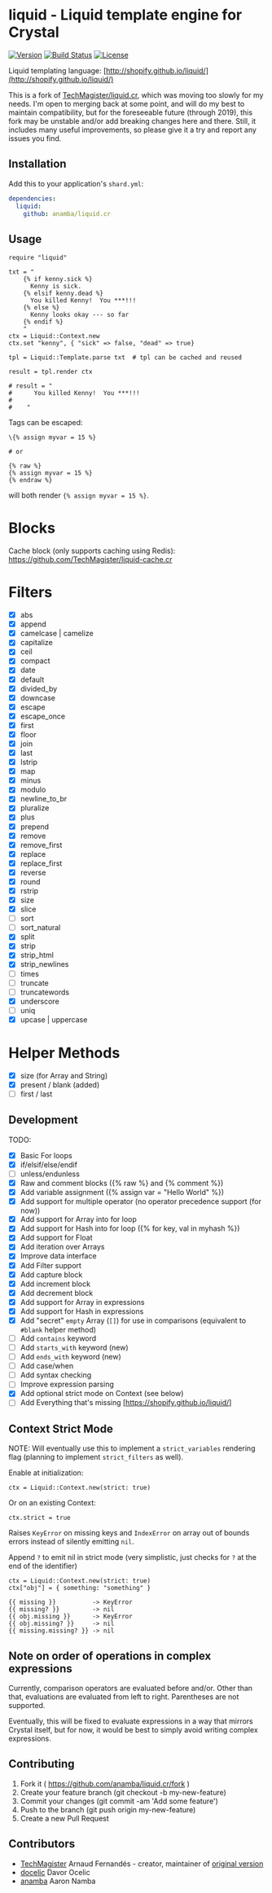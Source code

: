 # liquid - Liquid template engine for Crystal

[![Version](https://img.shields.io/github/tag/anamba/liquid.cr.svg?maxAge=360)](https://github.com/anamba/liquid.cr/releases/latest)
[![Build Status](https://travis-ci.org/anamba/liquid.cr.svg?branch=master)](https://travis-ci.org/anamba/liquid.cr)
[![License](https://img.shields.io/github/license/anamba/liquid.cr.svg)](https://github.com/anamba/liquid.cr/blob/master/LICENSE)

Liquid templating language: [http://shopify.github.io/liquid/](http://shopify.github.io/liquid/)

This is a fork of [TechMagister/liquid.cr](https://github.com/TechMagister/liquid.cr), which was moving too slowly for my needs. I'm open to merging back at some point, and will do my best to maintain compatibility, but for the foreseeable future (through 2019), this fork may be unstable and/or add breaking changes here and there. Still, it includes many useful improvements, so please give it a try and report any issues you find.

## Installation

Add this to your application's `shard.yml`:

```yaml
dependencies:
  liquid:
    github: anamba/liquid.cr
```

## Usage

```crystal
require "liquid"

txt = "
    {% if kenny.sick %}
      Kenny is sick.
    {% elsif kenny.dead %}
      You killed Kenny!  You ***!!!
    {% else %}
      Kenny looks okay --- so far
    {% endif %}
    "
ctx = Liquid::Context.new
ctx.set "kenny", { "sick" => false, "dead" => true}

tpl = Liquid::Template.parse txt  # tpl can be cached and reused

result = tpl.render ctx

# result = "
#      You killed Kenny!  You ***!!!
#
#    "

```

Tags can be escaped:
``` liquid
\{% assign myvar = 15 %}

# or

{% raw %}
{% assign myvar = 15 %}
{% endraw %}
```
will both render `{% assign myvar = 15 %}`.

# Blocks
Cache block (only supports caching using Redis): https://github.com/TechMagister/liquid-cache.cr

# Filters
- [x] abs
- [x] append
- [x] camelcase | camelize
- [x] capitalize
- [x] ceil
- [x] compact
- [x] date
- [x] default
- [x] divided_by
- [x] downcase
- [x] escape
- [x] escape_once
- [x] first
- [x] floor
- [x] join
- [x] last
- [x] lstrip
- [x] map
- [x] minus
- [x] modulo
- [x] newline_to_br
- [x] pluralize
- [x] plus
- [x] prepend
- [x] remove
- [x] remove_first
- [x] replace
- [x] replace_first
- [x] reverse
- [x] round
- [x] rstrip
- [x] size
- [x] slice
- [ ] sort
- [ ] sort_natural
- [x] split
- [x] strip
- [x] strip_html
- [x] strip_newlines
- [ ] times
- [ ] truncate
- [ ] truncatewords
- [x] underscore
- [ ] uniq
- [x] upcase | uppercase

# Helper Methods
- [x] size (for Array and String)
- [x] present / blank (added)
- [ ] first / last

## Development

TODO:
- [x] Basic For loops
- [x] if/elsif/else/endif
- [ ] unless/endunless
- [x] Raw and comment blocks ({% raw %} and {% comment %})
- [x] Add variable assignment ({% assign var = "Hello World" %})
- [x] Add support for multiple operator (no operator precedence support (for now))
- [x] Add support for Array into for loop
- [x] Add support for Hash into for loop ({% for key, val in myhash %})
- [x] Add support for Float
- [x] Add iteration over Arrays
- [x] Improve data interface
- [x] Add Filter support
- [x] Add capture block
- [x] Add increment block
- [x] Add decrement block
- [x] Add support for Array in expressions
- [x] Add support for Hash in expressions
- [x] Add "secret" `empty` Array (`[]`) for use in comparisons (equivalent to `#blank` helper method)
- [ ] Add `contains` keyword
- [ ] Add `starts_with` keyword (new)
- [ ] Add `ends_with` keyword (new)
- [ ] Add case/when
- [ ] Add syntax checking
- [ ] Improve expression parsing
- [x] Add optional strict mode on Context (see below)
- [ ] Add Everything that's missing [https://shopify.github.io/liquid/]

## Context Strict Mode

NOTE: Will eventually use this to implement a `strict_variables` rendering flag (planning to implement `strict_filters` as well).

Enable at initialization:
```crystal
ctx = Liquid::Context.new(strict: true)
```

Or on an existing Context:
```crystal
ctx.strict = true
```

Raises `KeyError` on missing keys and `IndexError` on array out of bounds errors instead of silently emitting `nil`.

Append `?` to emit nil in strict mode (very simplistic, just checks for `?` at the end of the identifier)

```crystal
ctx = Liquid::Context.new(strict: true)
ctx["obj"] = { something: "something" }
```

```liquid
{{ missing }}          -> KeyError
{{ missing? }}         -> nil
{{ obj.missing }}      -> KeyError
{{ obj.missing? }}     -> nil
{{ missing.missing? }} -> nil
```

## Note on order of operations in complex expressions ##

Currently, comparison operators are evaluated before and/or. Other than that, evaluations are evaluated from left to right. Parentheses are not supported.

Eventually, this will be fixed to evaluate expressions in a way that mirrors Crystal itself, but for now, it would be best to simply avoid writing complex expressions.

## Contributing

1. Fork it ( https://github.com/anamba/liquid.cr/fork )
2. Create your feature branch (git checkout -b my-new-feature)
3. Commit your changes (git commit -am 'Add some feature')
4. Push to the branch (git push origin my-new-feature)
5. Create a new Pull Request

## Contributors

- [TechMagister](https://github.com/TechMagister) Arnaud Fernandés - creator, maintainer of [original version](https://github.com/TechMagister/liquid.cr)
- [docelic](https://github.com/docelic) Davor Ocelic
- [anamba](https://github.com/anamba) Aaron Namba

